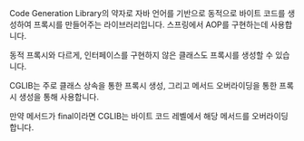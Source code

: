Code Generation Library의 약자로 자바 언어를 기반으로 동적으로 바이트 코드를 생성하여 프록시를 만들어주는 라이브러리입니다.
스프링에서 AOP를 구현하는데 사용합니다.

동적 프록시와 다르게, 인터페이스를 구현하지 않은 클래스도 프록시를 생성할 수 있습니다.

CGLIB는 주로 클래스 상속을 통한 프록시 생성, 그리고 메서드 오버라이딩을 통한 프록시 생성을 통해 사용합니다.

만약 메서드가 final이라면 CGLIB는 바이트 코드 레벨에서 해당 메서드를 오버라이딩합니다. 

